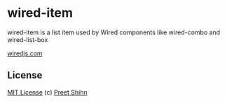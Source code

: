 # wired-item

wired-item is a list item used by Wired components like wired-combo and wired-list-box

[wiredjs.com](https://wiredjs.com)

## License
[MIT License](https://github.com/wiredjs/wired-elements/blob/master/LICENSE) (c) [Preet Shihn](https://twitter.com/preetster)